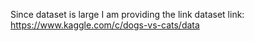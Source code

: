 Since dataset is large 
I am providing the link
dataset link: https://www.kaggle.com/c/dogs-vs-cats/data
